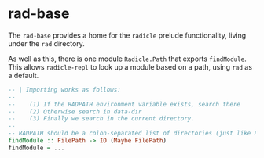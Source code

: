 # rad-base

The `rad-base` provides a home for the `radicle` prelude functionality, living under the
`rad` directory.

As well as this, there is one module `Radicle.Path` that exports `findModule`. This allows
`radicle-repl` to look up a module based on a path, using `rad` as a default.

```haskell
-- | Importing works as follows:
--
--    (1) If the RADPATH environment variable exists, search there
--    (2) Otherwise search in data-dir
--    (3) Finally we search in the current directory.
--
-- RADPATH should be a colon-separated list of directories (just like PATH).
findModule :: FilePath -> IO (Maybe FilePath)
findModule = ...
```
